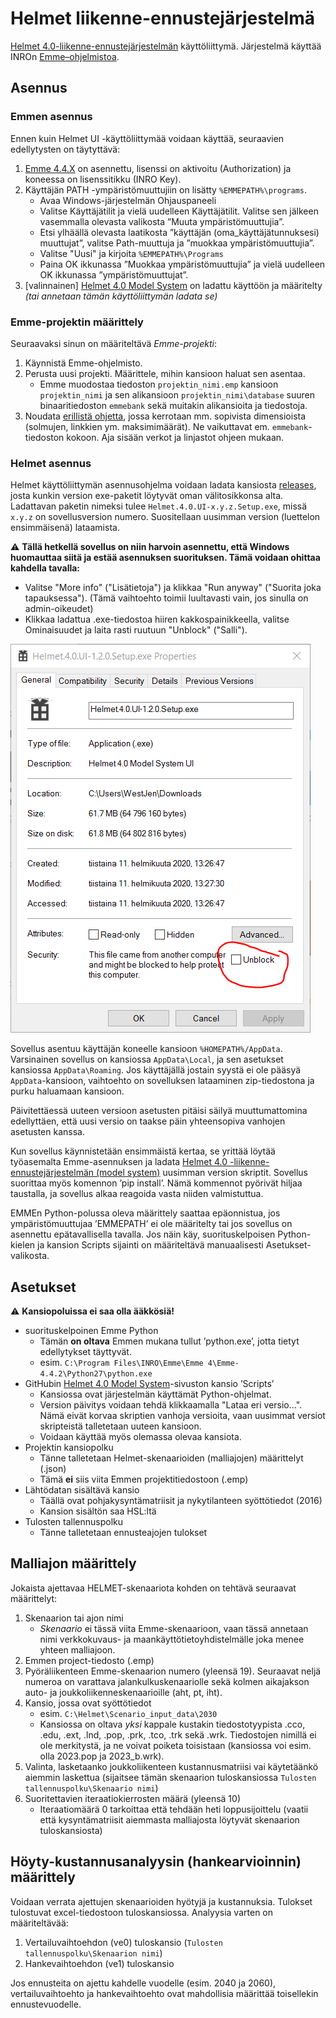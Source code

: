# Helmet liikenne-ennustejärjestelmä

[Helmet 4.0-liikenne-ennustejärjestelmän](https://github.com/HSLdevcom/helmet-model-system) käyttöliittymä. 
Järjestelmä käyttää INROn [Emme–ohjelmistoa](https://www.inrosoftware.com/en/products/emme/).

## Asennus

### Emmen asennus

Ennen kuin Helmet UI -käyttöliittymää voidaan käyttää, seuraavien edellytysten on täytyttävä:

1.	[Emme 4.4.X](https://www.inrosoftware.com/en/products/emme/) on asennettu, lisenssi on aktivoitu (Authorization) 
   ja koneessa on lisenssitikku (INRO Key).
2.	Käyttäjän PATH -ympäristömuuttujiin on lisätty `%EMMEPATH%\programs`.
    -	Avaa Windows-järjestelmän Ohjauspaneeli
    -	Valitse Käyttäjätilit ja vielä uudelleen Käyttäjätilit. Valitse sen jälkeen vasemmalla olevasta valikosta ”Muuta ympäristömuuttujia”.
    -	Etsi ylhäällä olevasta laatikosta ”käyttäjän (oma_käyttäjätunnuksesi) muuttujat”, valitse Path-muuttuja ja ”muokkaa ympäristömuuttujia”.
    -	Valitse "Uusi" ja kirjoita `%EMMEPATH%\Programs`
    -	Paina OK ikkunassa ”Muokkaa ympäristömuuttujia” ja vielä uudelleen OK ikkunassa ”ympäristömuuttujat”.
3.	[valinnainen] [Helmet 4.0 Model System](https://github.com/HSLdevcom/helmet-model-system) on ladattu käyttöön ja määritelty 
   _(tai annetaan tämän käyttöliittymän ladata se)_

### Emme-projektin määrittely

Seuraavaksi sinun on määriteltävä *Emme-projekti*:

1. Käynnistä Emme-ohjelmisto.
2. Perusta uusi projekti. Määrittele, mihin kansioon haluat sen asentaa. 
   - Emme muodostaa tiedoston `projektin_nimi.emp` kansioon `projektin_nimi` ja sen alikansioon 
     `projektin_nimi\database` suuren binaaritiedoston `emmebank` sekä muitakin alikansioita ja tiedostoja.
3. Noudata [erillistä ohjetta](sijopankki.md), jossa kerrotaan mm. sopivista dimensioista (solmujen, linkkien ym. maksimimäärät). 
   Ne vaikuttavat em. `emmebank`-tiedoston kokoon. Aja sisään verkot ja linjastot ohjeen mukaan.

### Helmet asennus

Helmet käyttöliittymän asennusohjelma voidaan ladata kansiosta [releases](https://github.com/HSLdevcom/helmet-ui/releases), 
josta kunkin version exe-paketit löytyvät oman välitosikkonsa alta. Ladattavan paketin nimeksi tulee `Helmet.4.0.UI-x.y.z.Setup.exe`, 
missä `x.y.z` on sovellusversion numero. Suositellaan uusimman version (luettelon ensimmäisenä) lataamista.

:warning: **Tällä hetkellä sovellus on niin harvoin asennettu, että Windows huomauttaa siitä ja estää asennuksen suorituksen. 
Tämä voidaan ohittaa kahdella tavalla:**
- Valitse "More info" ("Lisätietoja") ja klikkaa "Run anyway" ("Suorita joka tapauksessa"). (Tämä vaihtoehto toimii luultavasti vain, jos sinulla on admin-oikeudet)
- Klikkaa ladattua .exe-tiedostoa hiiren kakkospainikkeella, valitse Ominaisuudet ja laita rasti ruutuun "Unblock" ("Salli").

![Unblock](unblock.png)
 
Sovellus asentuu käyttäjän koneelle kansioon `%HOMEPATH%/AppData`. Varsinainen sovellus on kansiossa `AppData\Local`, ja sen asetukset 
kansiossa `AppData\Roaming`. 
Jos käyttäjällä jostain syystä ei ole pääsyä `AppData`-kansioon, vaihtoehto on sovelluksen lataaminen zip-tiedostona ja purku haluamaan kansioon.

Päivitettäessä uuteen versioon asetusten pitäisi säilyä muuttumattomina edellyttäen, että uusi versio 
on taakse päin yhteensopiva vanhojen asetusten kanssa.

Kun sovellus käynnistetään ensimmäistä kertaa, se yrittää löytää työasemalta Emme-asennuksen ja ladata 
[Helmet 4.0 -liikenne-ennustejärjestelmän (model system)](https://github.com/HSLdevcom/helmet-model-system) 
uusimman version skriptit. Sovellus suorittaa myös komennon ’pip install’. 
Nämä kommennot pyörivät hiljaa taustalla, ja sovellus alkaa reagoida vasta niiden valmistuttua.

EMMEn Python-polussa oleva määrittely saattaa epäonnistua, 
jos ympäristömuuttujaa ’EMMEPATH’ ei ole määritelty tai jos sovellus on asennettu epätavallisella tavalla. Jos näin käy, suorituskelpoisen 
Python-kielen ja kansion Scripts sijainti on määriteltävä manuaalisesti Asetukset-valikosta.

## Asetukset

:warning: **Kansiopoluissa ei saa olla ääkkösiä!**

- suorituskelpoinen Emme Python 
  - Tämän **on oltava** Emmen mukana tullut ’python.exe’, jotta tietyt edellytykset täyttyvät.
  - esim. `C:\Program Files\INRO\Emme\Emme 4\Emme-4.4.2\Python27\python.exe`
- GitHubin [Helmet 4.0 Model System](https://github.com/HSLdevcom/helmet-model-system)-sivuston kansio ’Scripts’
  - Kansiossa ovat järjestelmän käyttämät Python-ohjelmat.
  - Version päivitys voidaan tehdä klikkaamalla "Lataa eri versio...". Nämä eivät korvaa skriptien vanhoja versioita, 
  vaan uusimmat versiot skripteistä talletetaan uuteen kansioon.
  - Voidaan käyttää myös olemassa olevaa kansiota.
- Projektin kansiopolku
  - Tänne talletetaan Helmet-skenaarioiden (malliajojen) määrittelyt (.json)
  - Tämä **ei** siis viita Emmen projektitiedostoon (.emp)
- Lähtödatan sisältävä kansio
  - Täällä ovat pohjakysyntämatriisit ja nykytilanteen syöttötiedot (2016)
  - Kansion sisältön saa HSL:ltä
- Tulosten tallennuspolku
  - Tänne talletetaan ennusteajojen tulokset

## Malliajon määrittely

Jokaista ajettavaa HELMET-skenaariota kohden on tehtävä seuraavat määrittelyt:

1.	Skenaarion tai ajon nimi
    - *Skenaario* ei tässä viita Emme-skenaarioon, vaan tässä annetaan nimi verkkokuvaus- ja maankäyttötietoyhdistelmälle joka menee yhteen malliajoon.
2.	Emmen project-tiedosto (.emp)
3.	Pyöräliikenteen Emme-skenaarion numero (yleensä 19). Seuraavat neljä numeroa on varattava jalankulkuskenaariolle sekä 
   kolmen aikajakson auto- ja joukkoliikenneskenaarioille (aht, pt, iht).
4.	Kansio, jossa ovat syöttötiedot
    - esim. `C:\Helmet\Scenario_input_data\2030`
    - Kansiossa on oltava *yksi* kappale kustakin tiedostotyypista .cco, .edu, .ext, .lnd, .pop, .prk, .tco, .trk sekä .wrk. 
      Tiedostojen nimillä ei ole merkitystä, ja ne voivat poiketa toisistaan (kansiossa voi esim. olla 2023.pop ja 2023_b.wrk).
5.	Valinta, lasketaanko joukkoliikenteen kustannusmatriisi vai käytetäänkö aiemmin laskettua 
   (sijaitsee tämän skenaarion tuloskansiossa `Tulosten tallennuspolku\Skenaario nimi`)
6.	Suoritettavien iteraatiokierrosten määrä (yleensä 10)
    - Iteraatiomäärä 0 tarkoittaa että tehdään heti loppusijoittelu
      (vaatii että kysyntämatriisit aiemmasta malliajosta löytyvät skenaarion tuloskansiosta)

## Höyty-kustannusanalyysin (hankearvioinnin) määrittely

Voidaan verrata ajettujen skenaarioiden hyötyjä ja kustannuksia. Tulokset tulostuvat excel-tiedostoon tuloskansiossa. Analyysia varten on määriteltävää:

1. Vertailuvaihtoehdon (ve0) tuloskansio (`Tulosten tallennuspolku\Skenaarion nimi`)
2. Hankevaihtoehdon (ve1) tuloskansio

Jos ennusteita on ajettu kahdelle vuodelle (esim. 2040 ja 2060), vertailuvaihtoehto ja hankevaihtoehto ovat mahdollisia määrittää toisellekin ennustevuodelle.
